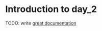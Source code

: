 # Introduction to day_2

TODO: write [great documentation](http://jacobian.org/writing/what-to-write/)
